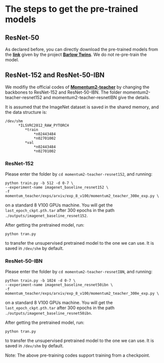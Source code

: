 # The steps to get the pre-trained models

## ResNet-50

As declared before, you can directly download the pre-trained models from the [**link**](https://dl.fbaipublicfiles.com/barlowtwins/ep1000_bs2048_lrw0.2_lrb0.0048_lambd0.0051/resnet50.pth) given by the project [**Barlow Twins**](https://github.com/facebookresearch/barlowtwins). We do not re-pre-train the model.


## ResNet-152 and ResNet-50-IBN

We modifiy the official codes of [**Momentum2-teacher**](https://github.com/zengarden/momentum2-teacher) by changing the backbones to ResNet-152 and ResNet-50-IBN. The folder momentum2-teacher-resnet152 and momentum2-teacher-resnetIBN give the details.

It is assumed that the ImageNet dataset is saved in the shared memory, and the data structure is:
```
/dev/shm
      *ILSVRC2012_RAW_PYTORCH
         *train
             *n02443484
             *n02701002
         *val
             *n02443484
             *n02701002
```

### ResNet-152
Please enter the folder by ```cd momentum2-teacher-resnet152```, and running:
```
python train.py -b 512 -d 0-7 \
--experiment-name imagenet_baseline_resnet152 \
-f momentum_teacher/exps/arxiv/exp_8_v100/momentum2_teacher_300e_exp.py \
```
on a standard 8 V100 GPUs machine.
You will get the ```last_epoch_ckpt.pth.tar``` after 300 epochs in the path ```./outputs/imagenet_baseline_resnet152```.

After getting the pretrained model, run:
```
python tran.py
```
to transfer the unsupervised pretrained model to the one we can use. It is saved in ```/dev/shm``` by default.


### ResNet-50-IBN
Please enter the folder by ```cd momentum2-teacher-resnetIBN```, and running:
```
python train.py -b 1024 -d 0-7 \
--experiment-name imagenet_baseline_resnet50ibn \
-f momentum_teacher/exps/arxiv/exp_8_v100/momentum2_teacher_300e_exp.py \
```
on a standard 8 V100 GPUs machine.
You will get the ```last_epoch_ckpt.pth.tar``` after 300 epochs in the path ```./outputs/imagenet_baseline_resnet50ibn```.

After getting the pretrained model, run:
```
python tran.py
```
to transfer the unsupervised pretrained model to the one we can use. It is saved in ```/dev/shm``` by default.


Note: The above pre-training codes support training from a checkpoint.








